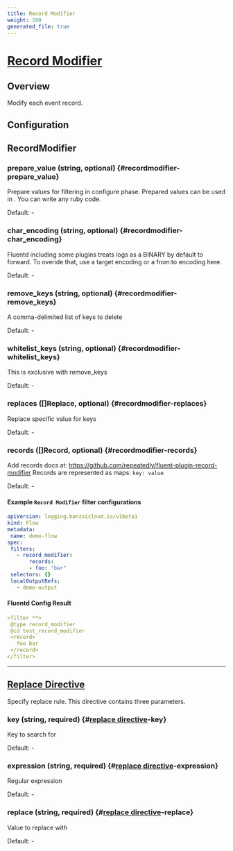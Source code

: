 ```yaml
---
title: Record Modifier
weight: 200
generated_file: true
---
```


# [Record Modifier](https://github.com/repeatedly/fluent-plugin-record-modifier)
## Overview
 Modify each event record.

## Configuration
## RecordModifier

### prepare_value (string, optional) {#recordmodifier-prepare_value}

Prepare values for filtering in configure phase. Prepared values can be used in <record>. You can write any ruby code. 

Default: -

### char_encoding (string, optional) {#recordmodifier-char_encoding}

Fluentd including some plugins treats logs as a BINARY by default to forward. To overide that, use a target encoding or a from:to encoding here. 

Default: -

### remove_keys (string, optional) {#recordmodifier-remove_keys}

A comma-delimited list of keys to delete 

Default: -

### whitelist_keys (string, optional) {#recordmodifier-whitelist_keys}

This is exclusive with remove_keys 

Default: -

### replaces ([]Replace, optional) {#recordmodifier-replaces}

Replace specific value for keys 

Default: -

### records ([]Record, optional) {#recordmodifier-records}

Add records docs at: https://github.com/repeatedly/fluent-plugin-record-modifier Records are represented as maps: `key: value` 

Default: -


 #### Example `Record Modifier` filter configurations
 ```yaml
apiVersion: logging.banzaicloud.io/v1beta1
kind: Flow
metadata:
  name: demo-flow
spec:
  filters:
    - record_modifier:
        records:
        - foo: "bar"
  selectors: {}
  localOutputRefs:
    - demo-output
 ```

 #### Fluentd Config Result
 ```yaml
<filter **>
  @type record_modifier
  @id test_record_modifier
  <record>
    foo bar
  </record>
</filter>
 ```

---
## [Replace Directive](https://github.com/repeatedly/fluent-plugin-record-modifier#replace_keys_value)

Specify replace rule. This directive contains three parameters.

### key (string, required) {#[replace directive](https://github.com/repeatedly/fluent-plugin-record-modifier#replace_keys_value)-key}

Key to search for 

Default: -

### expression (string, required) {#[replace directive](https://github.com/repeatedly/fluent-plugin-record-modifier#replace_keys_value)-expression}

Regular expression 

Default: -

### replace (string, required) {#[replace directive](https://github.com/repeatedly/fluent-plugin-record-modifier#replace_keys_value)-replace}

Value to replace with 

Default: -


